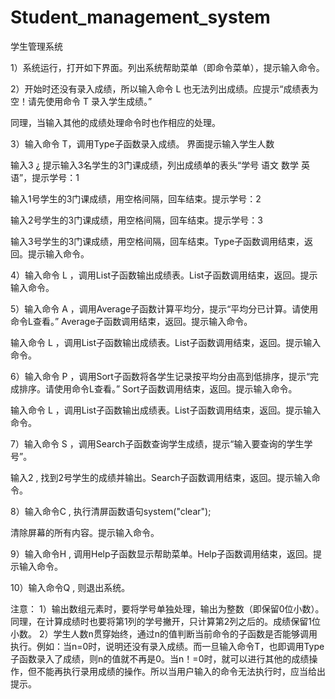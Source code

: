 # Student_management_system
学生管理系统

1）系统运行，打开如下界面。列出系统帮助菜单（即命令菜单），提示输入命令。
 
2）开始时还没有录入成绩，所以输入命令 L 也无法列出成绩。应提示“成绩表为空！请先使用命令 T 录入学生成绩。”
 
同理，当输入其他的成绩处理命令时也作相应的处理。
 
3）输入命令 T，调用Type子函数录入成绩。
界面提示输入学生人数
 
输入3 ¿ 提示输入3名学生的3门课成绩，列出成绩单的表头“学号 语文 数学 英语”，提示学号：1
 
输入1号学生的3门课成绩，用空格间隔，回车结束。提示学号：2
 
输入2号学生的3门课成绩，用空格间隔，回车结束。提示学号：3
 
输入3号学生的3门课成绩，用空格间隔，回车结束。Type子函数调用结束，返回。提示输入命令。
 
4）输入命令 L ，调用List子函数输出成绩表。List子函数调用结束，返回。提示输入命令。
 
5）输入命令 A ，调用Average子函数计算平均分，提示“平均分已计算。请使用命令L查看。” Average子函数调用结束，返回。提示输入命令。
 
输入命令 L ，调用List子函数输出成绩表。List子函数调用结束，返回。提示输入命令。
 
6）输入命令 P ，调用Sort子函数将各学生记录按平均分由高到低排序，提示“完成排序。请使用命令L查看。” Sort子函数调用结束，返回。提示输入命令。
 
输入命令 L ，调用List子函数输出成绩表。List子函数调用结束，返回。提示输入命令。
 
7）输入命令 S ，调用Search子函数查询学生成绩，提示“输入要查询的学生学号”。
 
输入2 , 找到2号学生的成绩并输出。Search子函数调用结束，返回。提示输入命令。
 
8）输入命令C , 执行清屏函数语句system("clear");
 
清除屏幕的所有内容。提示输入命令。
 
9）输入命令H , 调用Help子函数显示帮助菜单。Help子函数调用结束，返回。提示输入命令。
 
10）输入命令Q , 则退出系统。
 
注意：
1）输出数组元素时，要将学号单独处理，输出为整数（即保留0位小数）。同理，在计算成绩时也要将第1列的学号撇开，只计算第2列之后的。成绩保留1位小数。
2）学生人数n贯穿始终，通过n的值判断当前命令的子函数是否能够调用执行。例如：当n=0时，说明还没有录入成绩。而一旦输入命令T，也即调用Type子函数录入了成绩，则n的值就不再是0。当n！=0时，就可以进行其他的成绩操作，但不能再执行录用成绩的操作。所以当用户输入的命令无法执行时，应当给出提示。
